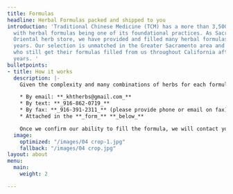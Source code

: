 ```yaml
---
title: Formulas
headline: Herbal Formulas packed and shipped to you
introduction: 'Traditional Chinese Medicine (TCM) has a more than 3,500 year legacy
  with herbal formulas being one of its foundational practices. As Sacramento''s first
  Oriental herb store, we have provided and filled many herbal formulas for over 32
  years. Our selection is unmatched in the Greater Sacramento area and we have customers
  who still get their formulas filled from us throughout California after all these
  years. '
bulletpoints:
- title: How it works
  description: |-
    Given the complexity and many combinations of herbs for each formula, we are unable to provide a set price for each package of herbs. Please provide a copy of your formula through your medium of choice:

    * By email: **_khtherbs@gmail.com_**
    * By text: **_916-862-0719_**
    * By fax: **_916-391-2311_** (please provide phone or email on fax)
    * Attached in the **_form_** **_below_**

    Once we confirm our ability to fill the formula, we will contact you about the price and other details about the order. With your confirmation, we will fill out the formula in individual packages to be brewed. Should you have any questions, feel free to contact us.
  image:
    optimized: "/images/04 crop-1.jpg"
    fallback: "/images/04 crop.jpg"
layout: about
menu:
  main:
    weight: 2

---
```

